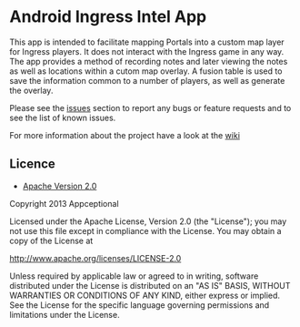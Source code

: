 # Android Ingress Intel App
This app is intended to facilitate mapping Portals into a custom map layer for Ingress players. It does not interact with the Ingress game in any way. The app provides a method of recording notes and later viewing the notes as well as locations within a cutom map overlay.
A fusion table is used to save the information common to a number of players, as well as generate the overlay.

Please see the [issues](https://github.com/wokstok/ingressintel/issues) section
to report any bugs or feature requests and to see the list of known issues.

For more information about the project have a look at the [wiki](https://github.com/wokstok/ingressintel/wiki)

## Licence

* [Apache Version 2.0](http://www.apache.org/licenses/LICENSE-2.0.html)


Copyright 2013 Appceptional

Licensed under the Apache License, Version 2.0 (the "License");
you may not use this file except in compliance with the License.
You may obtain a copy of the License at

 http://www.apache.org/licenses/LICENSE-2.0

Unless required by applicable law or agreed to in writing, software
distributed under the License is distributed on an "AS IS" BASIS,
WITHOUT WARRANTIES OR CONDITIONS OF ANY KIND, either express or implied.
See the License for the specific language governing permissions and
limitations under the License.
